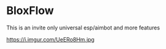 # BloxFlow
This is an invite only universal esp/aimbot and more features

https://i.imgur.com/UeERo8Hm.jpg
